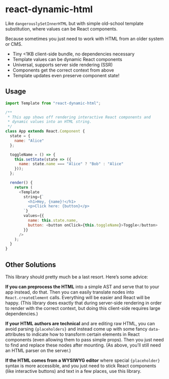 # react-dynamic-html

Like `dangerouslySetInnerHTML` but with simple old-school template substitution,
where values can be React components.

Because sometimes you just need to work with HTML from an older system or CMS.

- Tiny &lt;1KB client-side bundle, no dependencies necessary
- Template values can be dynamic React components
- Universal, supports server side rendering (SSR)
- Components get the correct context from above
- Template updates even preserve component state!

## Usage

```js
import Template from "react-dynamic-html";

/**
 * This app shows off rendering interactive React components and
 * dynamic values into an HTML string.
 */
class App extends React.Component {
  state = {
    name: "Alice"
  };

  toggleName = () => {
    this.setState(state => ({
      name: state.name === "Alice" ? "Bob" : "Alice"
    }));
  };

  render() {
    return (
      <Template
        string={`
          <h1>Hey, {name}!</h1>
          <p>Click here: {button}</p>
        `}
        values={{
          name: this.state.name,
          button: <button onClick={this.toggleName}>Toggle</button>
        }}
      />
    );
  }
}
```

## Other Solutions

This library should pretty much be a last resort. Here’s some advice:

**If you can preprocess the HTML** into a simple AST and serve that to your app
instead, do that. Then you can easily translate nodes into `React.createElement`
calls. Everything will be easier and React will be happy. (This library does
exactly that during server-side rendering in order to render with the correct
context, but doing this client-side requires large dependencies.)

**If your HTML authors are technical** and are editing raw HTML, you can avoid
parsing `{placeholders}` and instead come up with some fancy `data-` attributes
to indicate how to transform certain elements in React components (even allowing
them to pass simple props). Then you just need to find and replace these nodes
after mounting. (As above, you’ll still need an HTML parser on the server.)

**If the HTML comes from a WYSIWYG editor** where special `{placeholder}`
syntax is more accessible, and you just need to stick React components (like
interactive buttons) and text in a few places, use this library.
